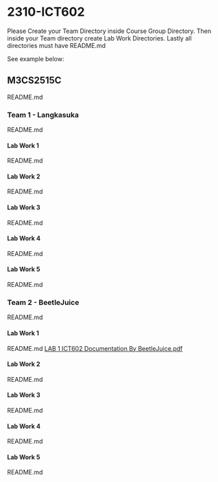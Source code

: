 # 2310-ICT602
Please Create your Team Directory inside Course Group Directory.
Then inside your Team directory create Lab Work Directories.
Lastly all directories must have README.md

See example below:
## M3CS2515C
README.md
### Team 1 - Langkasuka
README.md
#### Lab Work 1
README.md
#### Lab Work 2
README.md
#### Lab Work 3
README.md
#### Lab Work 4
README.md
#### Lab Work 5
README.md

### Team 2 - BeetleJuice
README.md
#### Lab Work 1
README.md
[LAB 1 ICT602 Documentation By BeetleJuice.pdf](https://github.com/addff/2310-ICT602/files/13345457/LAB.1.ICT602.Documentation.By.BeetleJuice.pdf)
#### Lab Work 2
README.md
#### Lab Work 3
README.md
#### Lab Work 4
README.md
#### Lab Work 5
README.md

